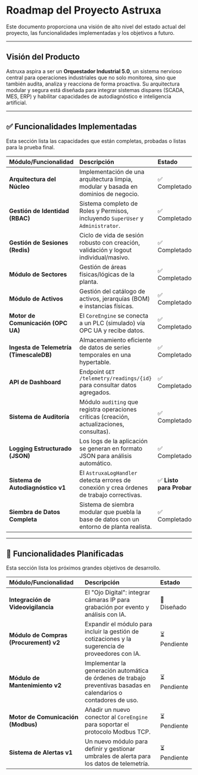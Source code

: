# Roadmap del Proyecto Astruxa

Este documento proporciona una visión de alto nivel del estado actual del proyecto, las funcionalidades implementadas y los objetivos a futuro.

---

## Visión del Producto

Astruxa aspira a ser un **Orquestador Industrial 5.0**, un sistema nervioso central para operaciones industriales que no solo monitorea, sino que también audita, analiza y reacciona de forma proactiva. Su arquitectura modular y segura está diseñada para integrar sistemas dispares (SCADA, MES, ERP) y habilitar capacidades de autodiagnóstico e inteligencia artificial.

---

## ✅ Funcionalidades Implementadas

Esta sección lista las capacidades que están completas, probadas o listas para la prueba final.

| Módulo/Funcionalidad | Descripción | Estado |
| :--- | :--- | :--- |
| **Arquitectura del Núcleo** | Implementación de una arquitectura limpia, modular y basada en dominios de negocio. | ✅ Completado |
| **Gestión de Identidad (RBAC)** | Sistema completo de Roles y Permisos, incluyendo `SuperUser` y `Administrator`. | ✅ Completado |
| **Gestión de Sesiones (Redis)** | Ciclo de vida de sesión robusto con creación, validación y logout individual/masivo. | ✅ Completado |
| **Módulo de Sectores** | Gestión de áreas físicas/lógicas de la planta. | ✅ Completado |
| **Módulo de Activos** | Gestión del catálogo de activos, jerarquías (BOM) e instancias físicas. | ✅ Completado |
| **Motor de Comunicación (OPC UA)** | El `CoreEngine` se conecta a un PLC (simulado) vía OPC UA y recibe datos. | ✅ Completado |
| **Ingesta de Telemetría (TimescaleDB)** | Almacenamiento eficiente de datos de series temporales en una hypertable. | ✅ Completado |
| **API de Dashboard** | Endpoint `GET /telemetry/readings/{id}` para consultar datos agregados. | ✅ Completado |
| **Sistema de Auditoría** | Módulo `auditing` que registra operaciones críticas (creación, actualizaciones, consultas). | ✅ Completado |
| **Logging Estructurado (JSON)** | Los logs de la aplicación se generan en formato JSON para análisis automático. | ✅ Completado |
| **Sistema de Autodiagnóstico v1** | El `AstruxaLogHandler` detecta errores de conexión y crea órdenes de trabajo correctivas. | ✅ **Listo para Probar** |
| **Siembra de Datos Completa** | Sistema de siembra modular que puebla la base de datos con un entorno de planta realista. | ✅ Completado |

---

## 📝 Funcionalidades Planificadas

Esta sección lista los próximos grandes objetivos de desarrollo.

| Módulo/Funcionalidad | Descripción | Estado |
| :--- | :--- | :--- |
| **Integración de Videovigilancia** | El "Ojo Digital": integrar cámaras IP para grabación por evento y análisis con IA. | 📝 Diseñado |
| **Módulo de Compras (Procurement) v2** | Expandir el módulo para incluir la gestión de cotizaciones y la sugerencia de proveedores con IA. | ⏳ Pendiente |
| **Módulo de Mantenimiento v2** | Implementar la generación automática de órdenes de trabajo preventivas basadas en calendarios o contadores de uso. | ⏳ Pendiente |
| **Motor de Comunicación (Modbus)** | Añadir un nuevo conector al `CoreEngine` para soportar el protocolo Modbus TCP. | ⏳ Pendiente |
| **Sistema de Alertas v1** | Un nuevo módulo para definir y gestionar umbrales de alerta para los datos de telemetría. | ⏳ Pendiente |
